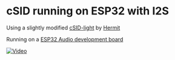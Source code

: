 # cSID running on ESP32 with I2S

Using a slightly modified [cSID-light](http://csdb.dk/release/?id=156587) by [Hermit](http://hermit.sidrip.com/)

Running on a [ESP32 Audio development board](https://www.tindie.com/products/microwavemont/esp32-audio-developing-board-esp32-adb/)

[![Video](https://img.youtube.com/vi/sQSfTh0OhkI/0.jpg)](https://www.youtube.com/watch?v=sQSfTh0OhkI)
